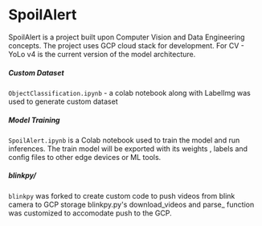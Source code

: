 # SpoilAlert

SpoilAlert is a project built upon Computer Vision and Data Engineering concepts.
The project uses GCP cloud stack for development.
For CV - YoLo v4 is the current version of the model architecture.

##### Custom Dataset
`ObjectClassification.ipynb` - a colab notebook along with LabelImg was used to generate custom dataset

##### Model Training
`SpoilAlert.ipynb` is a Colab notebook used to train the model and run inferences.
The train model will be exported with its weights , labels and config files to other edge devices or ML tools.

##### blinkpy/
`blinkpy` was forked to create custom code to push videos from blink camera to GCP storage
blinkpy.py's download_videos and parse_ function was customized to accomodate push to the GCP.


####
